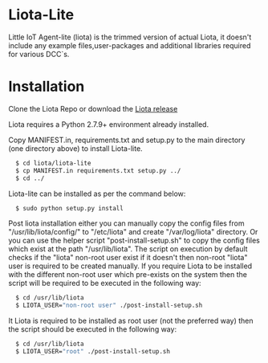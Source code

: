 # Liota-Lite
Little IoT Agent-lite (liota) is the trimmed version of actual Liota, it doesn't include any example files,user-packages and additional libraries required for various DCC`s.

# Installation
Clone the Liota Repo or download the [Liota release](https://github.com/vmware/liota/releases)

Liota requires a Python 2.7.9+ environment already installed.

Copy MANIFEST.in, requirements.txt and setup.py to the main directory (one directory above) to install Liota-lite.
```bash
  $ cd liota/liota-lite
  $ cp MANIFEST.in requirements.txt setup.py ../
  $ cd ../
```

Liota-lite can be installed as per the command below:
```bash
  $ sudo python setup.py install
```

Post liota installation either you can manually copy the config files from "/usr/lib/liota/config/" to "/etc/liota" and create "/var/log/liota" directory.
Or you can use the helper script "post-install-setup.sh" to copy the config files which exist at the path "/usr/lib/liota". The script on execution by default checks if the "liota" non-root user exist if it doesn't then non-root "liota" user is required to be created manually.
If you require Liota to be installed with the different non-root user which pre-exists on the system then the script will be required to be executed in the following way:

```bash
  $ cd /usr/lib/liota
  $ LIOTA_USER="non-root user" ./post-install-setup.sh
```

It Liota is required to be installed as root user (not the preferred way) then the script should be executed in the following way:

```bash
  $ cd /usr/lib/liota
  $ LIOTA_USER="root" ./post-install-setup.sh
```
